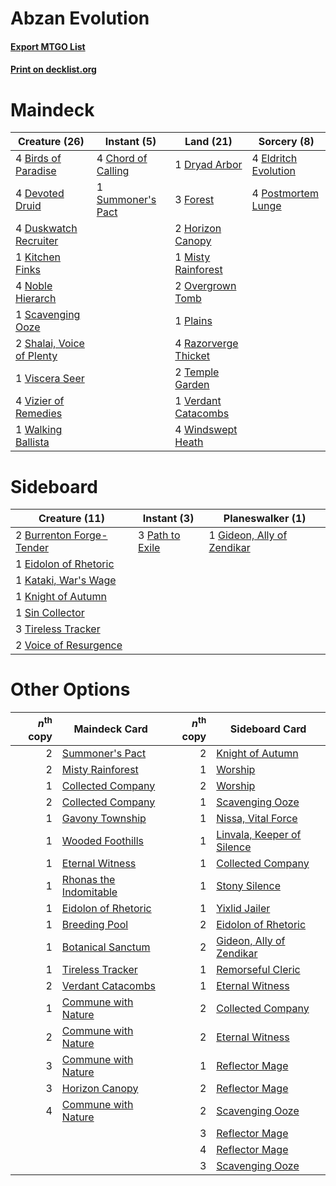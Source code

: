 # Abzan Evolution

#### [Export MTGO List](../collection/Abzan%20Evolution/Abzan%20Evolution.txt)
#### [Print on decklist.org](http://decklist.org/?deckmain=4%09Birds%20of%20Paradise%0A4%09Chord%20of%20Calling%0A4%09Devoted%20Druid%0A1%09Dryad%20Arbor%0A4%09Duskwatch%20Recruiter%0A4%09Eldritch%20Evolution%0A3%09Forest%0A2%09Horizon%20Canopy%0A1%09Kitchen%20Finks%0A1%09Misty%20Rainforest%0A4%09Noble%20Hierarch%0A2%09Overgrown%20Tomb%0A1%09Plains%0A4%09Postmortem%20Lunge%0A4%09Razorverge%20Thicket%0A1%09Scavenging%20Ooze%0A2%09Shalai,%20Voice%20of%20Plenty%0A1%09Summoner's%20Pact%0A2%09Temple%20Garden%0A1%09Verdant%20Catacombs%0A1%09Viscera%20Seer%0A4%09Vizier%20of%20Remedies%0A1%09Walking%20Ballista%0A4%09Windswept%20Heath&deckside=2%09Burrenton%20Forge-Tender%0A1%09Eidolon%20of%20Rhetoric%0A1%09Gideon,%20Ally%20of%20Zendikar%0A1%09Kataki,%20War's%20Wage%0A1%09Knight%20of%20Autumn%0A3%09Path%20to%20Exile%0A1%09Sin%20Collector%0A3%09Tireless%20Tracker%0A2%09Voice%20of%20Resurgence)
# Maindeck

|                                           Creature (26)                                            |                                        Instant (5)                                         |                                           Land (21)                                           |                                          Sorcery (8)                                          |
|----------------------------------------------------------------------------------------------------|--------------------------------------------------------------------------------------------|-----------------------------------------------------------------------------------------------|-----------------------------------------------------------------------------------------------|
|4 [Birds of Paradise](http://gatherer.wizards.com/Pages/Card/Details.aspx?multiverseid=416933)      |4 [Chord of Calling](http://gatherer.wizards.com/Pages/Card/Details.aspx?multiverseid=89064)|1 [Dryad Arbor](http://gatherer.wizards.com/Pages/Card/Details.aspx?multiverseid=282542)       |4 [Eldritch Evolution](http://gatherer.wizards.com/Pages/Card/Details.aspx?multiverseid=414456)|
|4 [Devoted Druid](http://gatherer.wizards.com/Pages/Card/Details.aspx?multiverseid=135500)          |1 [Summoner's Pact](http://gatherer.wizards.com/Pages/Card/Details.aspx?multiverseid=370563)|3 [Forest](http://gatherer.wizards.com/Pages/Card/Details.aspx?multiverseid=439605)            |4 [Postmortem Lunge](http://gatherer.wizards.com/Pages/Card/Details.aspx?multiverseid=233054)  |
|4 [Duskwatch Recruiter](http://gatherer.wizards.com/Pages/Card/Details.aspx?multiverseid=409961)    |                                                                                            |2 [Horizon Canopy](http://gatherer.wizards.com/Pages/Card/Details.aspx?multiverseid=438806)    |                                                                                               |
|1 [Kitchen Finks](http://gatherer.wizards.com/Pages/Card/Details.aspx?multiverseid=370458)          |                                                                                            |1 [Misty Rainforest](http://gatherer.wizards.com/Pages/Card/Details.aspx?multiverseid=426065)  |                                                                                               |
|4 [Noble Hierarch](http://gatherer.wizards.com/Pages/Card/Details.aspx?multiverseid=397709)         |                                                                                            |2 [Overgrown Tomb](http://gatherer.wizards.com/Pages/Card/Details.aspx?multiverseid=405103)    |                                                                                               |
|1 [Scavenging Ooze](http://gatherer.wizards.com/Pages/Card/Details.aspx?multiverseid=425959)        |                                                                                            |1 [Plains](http://gatherer.wizards.com/Pages/Card/Details.aspx?multiverseid=439601)            |                                                                                               |
|2 [Shalai, Voice of Plenty](http://gatherer.wizards.com/Pages/Card/Details.aspx?multiverseid=442923)|                                                                                            |4 [Razorverge Thicket](http://gatherer.wizards.com/Pages/Card/Details.aspx?multiverseid=209407)|                                                                                               |
|1 [Viscera Seer](http://gatherer.wizards.com/Pages/Card/Details.aspx?multiverseid=376569)           |                                                                                            |2 [Temple Garden](http://gatherer.wizards.com/Pages/Card/Details.aspx?multiverseid=405112)     |                                                                                               |
|4 [Vizier of Remedies](http://gatherer.wizards.com/Pages/Card/Details.aspx?multiverseid=426740)     |                                                                                            |1 [Verdant Catacombs](http://gatherer.wizards.com/Pages/Card/Details.aspx?multiverseid=426074) |                                                                                               |
|1 [Walking Ballista](http://gatherer.wizards.com/Pages/Card/Details.aspx?multiverseid=423848)       |                                                                                            |4 [Windswept Heath](http://gatherer.wizards.com/Pages/Card/Details.aspx?multiverseid=405115)   |                                                                                               |


# Sideboard

|                                           Creature (11)                                           |                                       Instant (3)                                        |                                          Planeswalker (1)                                           |
|---------------------------------------------------------------------------------------------------|------------------------------------------------------------------------------------------|-----------------------------------------------------------------------------------------------------|
|2 [Burrenton Forge-Tender](http://gatherer.wizards.com/Pages/Card/Details.aspx?multiverseid=438580)|3 [Path to Exile](http://gatherer.wizards.com/Pages/Card/Details.aspx?multiverseid=370408)|1 [Gideon, Ally of Zendikar](http://gatherer.wizards.com/Pages/Card/Details.aspx?multiverseid=401897)|
|1 [Eidolon of Rhetoric](http://gatherer.wizards.com/Pages/Card/Details.aspx?multiverseid=380409)   |                                                                                          |                                                                                                     |
|1 [Kataki, War's Wage](http://gatherer.wizards.com/Pages/Card/Details.aspx?multiverseid=370414)    |                                                                                          |                                                                                                     |
|1 [Knight of Autumn](http://gatherer.wizards.com/Pages/Card/Details.aspx?multiverseid=452933)      |                                                                                          |                                                                                                     |
|1 [Sin Collector](http://gatherer.wizards.com/Pages/Card/Details.aspx?multiverseid=426008)         |                                                                                          |                                                                                                     |
|3 [Tireless Tracker](http://gatherer.wizards.com/Pages/Card/Details.aspx?multiverseid=409997)      |                                                                                          |                                                                                                     |
|2 [Voice of Resurgence](http://gatherer.wizards.com/Pages/Card/Details.aspx?multiverseid=426025)   |                                                                                          |                                                                                                     |


# Other Options

|*n*<sup>th</sup> copy|                                          Maindeck Card                                          |*n*<sup>th</sup> copy|                                           Sideboard Card                                            |
|--------------------:|-------------------------------------------------------------------------------------------------|--------------------:|-----------------------------------------------------------------------------------------------------|
|                    2|[Summoner's Pact](http://gatherer.wizards.com/Pages/Card/Details.aspx?multiverseid=370563)       |                    2|[Knight of Autumn](http://gatherer.wizards.com/Pages/Card/Details.aspx?multiverseid=452933)          |
|                    2|[Misty Rainforest](http://gatherer.wizards.com/Pages/Card/Details.aspx?multiverseid=426065)      |                    1|[Worship](http://gatherer.wizards.com/Pages/Card/Details.aspx?multiverseid=429865)                   |
|                    1|[Collected Company](http://gatherer.wizards.com/Pages/Card/Details.aspx?multiverseid=394519)     |                    2|[Worship](http://gatherer.wizards.com/Pages/Card/Details.aspx?multiverseid=429865)                   |
|                    2|[Collected Company](http://gatherer.wizards.com/Pages/Card/Details.aspx?multiverseid=394519)     |                    1|[Scavenging Ooze](http://gatherer.wizards.com/Pages/Card/Details.aspx?multiverseid=425959)           |
|                    1|[Gavony Township](http://gatherer.wizards.com/Pages/Card/Details.aspx?multiverseid=233242)       |                    1|[Nissa, Vital Force](http://gatherer.wizards.com/Pages/Card/Details.aspx?multiverseid=417736)        |
|                    1|[Wooded Foothills](http://gatherer.wizards.com/Pages/Card/Details.aspx?multiverseid=405116)      |                    1|[Linvala, Keeper of Silence](http://gatherer.wizards.com/Pages/Card/Details.aspx?multiverseid=425838)|
|                    1|[Eternal Witness](http://gatherer.wizards.com/Pages/Card/Details.aspx?multiverseid=370427)       |                    1|[Collected Company](http://gatherer.wizards.com/Pages/Card/Details.aspx?multiverseid=394519)         |
|                    1|[Rhonas the Indomitable](http://gatherer.wizards.com/Pages/Card/Details.aspx?multiverseid=429887)|                    1|[Stony Silence](http://gatherer.wizards.com/Pages/Card/Details.aspx?multiverseid=425850)             |
|                    1|[Eidolon of Rhetoric](http://gatherer.wizards.com/Pages/Card/Details.aspx?multiverseid=380409)   |                    1|[Yixlid Jailer](http://gatherer.wizards.com/Pages/Card/Details.aspx?multiverseid=130702)             |
|                    1|[Breeding Pool](http://gatherer.wizards.com/Pages/Card/Details.aspx?multiverseid=405095)         |                    2|[Eidolon of Rhetoric](http://gatherer.wizards.com/Pages/Card/Details.aspx?multiverseid=380409)       |
|                    1|[Botanical Sanctum](http://gatherer.wizards.com/Pages/Card/Details.aspx?multiverseid=417817)     |                    2|[Gideon, Ally of Zendikar](http://gatherer.wizards.com/Pages/Card/Details.aspx?multiverseid=401897)  |
|                    1|[Tireless Tracker](http://gatherer.wizards.com/Pages/Card/Details.aspx?multiverseid=409997)      |                    1|[Remorseful Cleric](http://gatherer.wizards.com/Pages/Card/Details.aspx?multiverseid=447169)         |
|                    2|[Verdant Catacombs](http://gatherer.wizards.com/Pages/Card/Details.aspx?multiverseid=426074)     |                    1|[Eternal Witness](http://gatherer.wizards.com/Pages/Card/Details.aspx?multiverseid=370427)           |
|                    1|[Commune with Nature](http://gatherer.wizards.com/Pages/Card/Details.aspx?multiverseid=397767)   |                    2|[Collected Company](http://gatherer.wizards.com/Pages/Card/Details.aspx?multiverseid=394519)         |
|                    2|[Commune with Nature](http://gatherer.wizards.com/Pages/Card/Details.aspx?multiverseid=397767)   |                    2|[Eternal Witness](http://gatherer.wizards.com/Pages/Card/Details.aspx?multiverseid=370427)           |
|                    3|[Commune with Nature](http://gatherer.wizards.com/Pages/Card/Details.aspx?multiverseid=397767)   |                    1|[Reflector Mage](http://gatherer.wizards.com/Pages/Card/Details.aspx?multiverseid=407667)            |
|                    3|[Horizon Canopy](http://gatherer.wizards.com/Pages/Card/Details.aspx?multiverseid=438806)        |                    2|[Reflector Mage](http://gatherer.wizards.com/Pages/Card/Details.aspx?multiverseid=407667)            |
|                    4|[Commune with Nature](http://gatherer.wizards.com/Pages/Card/Details.aspx?multiverseid=397767)   |                    2|[Scavenging Ooze](http://gatherer.wizards.com/Pages/Card/Details.aspx?multiverseid=425959)           |
|                     |                                                                                                 |                    3|[Reflector Mage](http://gatherer.wizards.com/Pages/Card/Details.aspx?multiverseid=407667)            |
|                     |                                                                                                 |                    4|[Reflector Mage](http://gatherer.wizards.com/Pages/Card/Details.aspx?multiverseid=407667)            |
|                     |                                                                                                 |                    3|[Scavenging Ooze](http://gatherer.wizards.com/Pages/Card/Details.aspx?multiverseid=425959)           |

